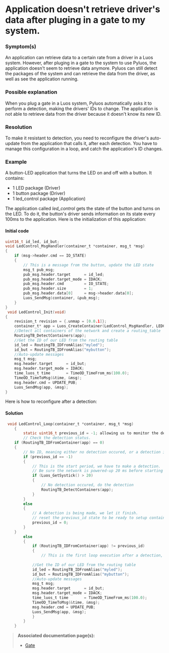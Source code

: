 # Application doesn't retrieve driver's data after pluging in a gate to my system.

### Symptom(s) 

An application can retrieve data to a certain rate from a driver in a Luos system. However, after pluging in a gate to the system to use Pyluos, the application doesn't seem to retrieve data anymore. 
Pyluos can still detect the packages of the system and can retrieve the data from the driver, as well as see the application running.

### Possible explanation

When you plug a gate in a Luos system, Pyluos automatically asks it to perform a detection, making the drivers' IDs to change. The application is not able to retrieve data from the driver because it doesn't know its new ID. 

### Resolution

To make it resistant to detection, you need to reconfigure the driver's auto-update from the application that calls it, after each detection. You have to manage this configuration in a loop, and catch the application's ID changes.

### Example

A button-LED application that turns the LED on and off with a button. It contains: 

 - 1 LED package (Driver) 
 - 1 button package (Driver)
 - 1 led_control package (Application) 

The application called *led_control* gets the state of the button and turns on the LED. To do it, the button's driver sends information on its state every 100ms to the application. Here is the initialization of this application:

#### Initial code

```C
uint16_t id_led, id_but;
void LedControl_MsgHandler(container_t *container, msg_t *msg)
{
    if (msg->header.cmd == IO_STATE)
    {
        // This is a message from the button, update the LED state
        msg_t pub_msg;
        pub_msg.header.target      = id_led;
        pub_msg.header.target_mode = IDACK;
        pub_msg.header.cmd         = IO_STATE;
        pub_msg.header.size        = 1;
        pub_msg.header.data[0]     = msg->header.data[0];
        Luos_SendMsg(container, &pub_msg);
    }
}
 void LedControl_Init(void)
{
    revision_t revision = {.unmap = [0.0.1]};
    container_t* app = Luos_CreateContainer(LedControl_MsgHandler, LEDCONTROL_APP, "App_LedControl", revision);
    //Detect all containers of the network and create a routing_table
    RoutingTB_DetectContainers(app);
    //Get the ID of our LED from the routing table
    id_led = RoutingTB_IDFromAlias("myled");
    id_but = RoutingTB_IDFromAlias("mybutton");
    //Auto-update messages
    msg_t msg;
    msg.header.target      = id_but;
    msg.header.target_mode = IDACK;
    time_luos_t time       = TimeOD_TimeFrom_ms(100.0);
    TimeOD_TimeToMsg(&time, &msg);
    msg.header.cmd = UPDATE_PUB;
    Luos_SendMsg(app, &msg);
}
```

Here is how to reconfigure after a detection:

#### Solution


```C
 void LedControl_Loop(container_t *container, msg_t *msg)
    {
        static uint16_t previous_id = -1; allowing us to monitor the detection state
        // Check the detection status.
    if (RoutingTB_IDFromContainer(app) == 0)
    {
        // No ID, meaning either no detection occured, or a detection is occuring right now.
        if (previous_id == -1)
        {
            // This is the start period, we have to make a detection.
            // Be sure the network is powered-up 20 ms before starting a detection
            if (Luos_GetSystick() > 20)
            {
                // No detection occured, do the detection
                RoutingTB_DetectContainers(app);
            }
        }
        else
        {
            // A detection is being made, we let it finish.
            // reset the previous_id state to be ready to setup container at the end of detection:
            previous_id = 0;
        }
    }
        else
        {
            if (RoutingTB_IDFromContainer(app) != previous_id)
            {
                // This is the first loop execution after a detection, here goes the initial configuration:
                    
            //Get the ID of our LED from the routing table
            id_led = RoutingTB_IDFromAlias("myled");
            id_but = RoutingTB_IDFromAlias("mybutton");
            //Auto-update messages
            msg_t msg;
            msg.header.target      = id_but;
            msg.header.target_mode = IDACK;
            time_luos_t time       = TimeOD_TimeFrom_ms(100.0);
            TimeOD_TimeToMsg(&time, &msg);
            msg.header.cmd = UPDATE_PUB;
            Luos_SendMsg(app, &msg);
            }
        }
    }

```



> **Associated documentation page(s):** 
> - [Gate](/docs/embedded/tools/gate)
